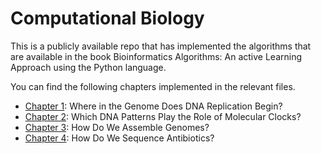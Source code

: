 # Computational Biology
This is a publicly available repo that has implemented the algorithms that are available in the book Bioinformatics 
Algorithms: An active Learning Approach using the Python language.

You can find the following chapters implemented in the relevant files.

* [Chapter 1](./dna_replication.py): Where in the Genome Does DNA Replication Begin?
* [Chapter 2](./dna_patterns.py): Which DNA Patterns Play the Role of Molecular Clocks?
* [Chapter 3](./genome_assembly.py): How Do We Assemble Genomes?
* [Chapter 4](./sequencing_antibiotics.py): How Do We Sequence Antibiotics?